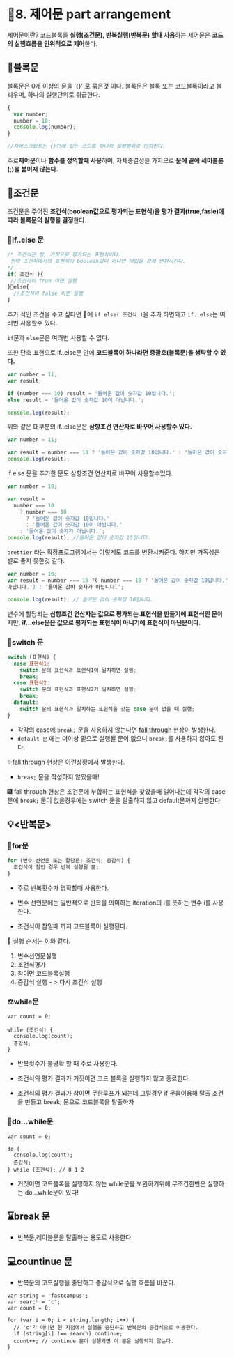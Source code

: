 # 🎈8. 제어문 part arrangement

제어문이란? 코드블록을 **실행(조건문), 반복실행(반복문) 할때 사용**하는 제어문은 **코드의 실행흐름을 인위적으로 제어**한다.

## 🔎블록문

블록문은 0개 이상의 문을 '{}' 로 묶은것 이다. 블록문은 블록 또는 코드블록이라고 불리우며,
하나의 실행단위로 취급한다.

```javascript
{
  var number;
  number = 10;
  console.log(number);
}

//자바스크립트는 {}안에 있는 코드를 하나의 실행범위로 인지한다.
```

주로**제어문**이나 **함수를 정의할때 사용**하며, 자체종결성을 가지므로 **문에 끝에 세미콜론(;)을 붙이지 않는다.**

## 📌조건문

조건문은 주어진 **조건식(boolean값으로 평가되는 표현식)을 평가 결과(true,fasle)에 따라 블록문의 실행을 결정**한다.

### 🧱if..else 문

```JAVASCRIPT
/* 조건식은 참, 거짓으로 평가되는 표현식이다.
 만약 조건식에서의 표현식이 boolean값이 아니면 타입을 강제 변환시킨다.
*/
if( 조건식 ){
 //조건식이 true 이면 실행
}🦺else{
  //조건식이 false 이면 실행
}
```

추가 적인 조건을 주고 싶다면 🦺에 `if else( 조건식 )`을 추가 하면되고 `if..else`는 여러번 사용할수 있다.

`if`문과 `else`문은 여러번 사용할 수 없다.

또한 단축 표현으로 if..else문 안에 **코드블록이 하나라면 중괄호(블록문)을 생략할 수 있다.**

```javascript
var number = 11;
var result;

if (number === 10) result = '들어온 값이 숫자값 10입니다.';
else result = '들어온 값이 숫자값 10이 아닙니다.';

console.log(result);
```

위와 같은 대부분의 if..else문은 **삼항조건 연산자로 바꾸어 사용할수 있다.**

```javascript
var number = 11;

var result = number === 10 ? '들어온 값이 숫자값 10입니다.' : '들어온 값이 숫자값 10이 아닙니다.';
console.log(result);
```

if else 문을 추가한 문도 삼항조건 연산자로 바꾸어 사용할수있다.

```javascript
var number = 10;

var result =
  number === 10
    ? number === 10
      ? '들어온 값이 숫자값 10입니다.'
      : '들어온 값이 숫자값 10이 아닙니다.'
    : '들어온 값이 숫자가 아닙니다.';
console.log(result); //들어온 값이 숫자값 10입니다.
```

`prettier` 라는 확장프로그램에서는 이렇게도 코드를 변환시켜준다.
하지만 가독성은 별로 좋지 못한것 같다.

```javascript
var number = 10;
var result = number === 10 ?( number === 10 ? '들어온 값이 숫자값 10입니다.' : '들어온 값이 숫자값 10이
아닙니다.') : '들어온 값이 숫자가 아닙니다.';

console.log(result); // 들어온 값이 숫자값 10입니다.
```

변수에 할당되는 **삼항조건 연산자는 값으로 평가되는 표현식을 만들기에 표현식인 문**이지만,
**if...else문은 값으로 평가되는 표현식이 아니기에 표현식이 아닌문이다.**

### 🔨switch 문

```javascript
switch (표현식) {
  case 표현식1:
    switch 문의 표현식과 표현식1이 일치하면 실행;
    break;
  case 표현식2:
    switch 문의 표현식과 표현식2가 일치하면 실행;
    break;
  default:
    switch 문의 표현식과 일치하는 표현식을 갖는 case 문이 없을 때 실행;
}
```

- 각각의 case에 `break;` 문을 사용하지 않는다면 <u>fall through</u> 현상이 발생한다.
- `default 문` 에는 더이상 밑으로 실행될 문이 없으니 `break;`를 사용하지 않아도 된다.

✨fall through 현상은 이런상황에서 발생한다.

- `break;` 문을 작성하지 않았을때!

🎆 fall through 현상은 조건문에 부합하는 표현식을 찾았을때 일어나는데 각각의 case 문에 `break;` 문이 없을경우에는 switch 문을 탈출하지 않고 default문까지 실행한다

## 💡<반복문>

### 🔗for문

```JAVASCRIPT
for (변수 선언문 또는 할당문; 조건식; 증감식) {
  조건식이 참인 경우 반복 실행될 문;
}
```

- 주로 반복횟수가 명확할때 사용한다.

- 변수 선언문에는 일반적으로 반복을 의미하는 iteration의 i를 뜻하는 변수 i를 사용한다.

- 조건식이 참일때 까지 코드블록이 실행된다.

🧨 실행 순서는 이와 같다.

1. 변수선언문실행
2. 조건식평가
3. 참이면 코드블록실행
4. 증감식 실행 - > 다시 조건식 실행

### ⚖while문

```
var count = 0;

while (조건식) {
  console.log(count);
  증감식;
}
```

- 반복횟수가 불명확 할 때 주로 사용한다.

- 조건식의 평가 결과가 거짓이면 코드 블록을 실행하지 않고 종료한다.

- 조건식의 평가 결과가 참이면 무한루프가 되는데 그럴경우 if 문을이용해 탈출 조건을 만들고 break; 문으로 코드블록을 탈출하자

### 🔖do...while문

```
var count = 0;

do {
  console.log(count);
  증감식;
} while (조건식); // 0 1 2
```

- 거짓이면 코드블록을 실행하지 않는 while문을 보완하기위해 무조건한번은 실행하는 do...while문이 있다!

## ⌛break 문

- 반복문,레이블문을 탈출하는 용도로 사용한다.

## 💻countinue 문

- 반복문의 코드실행을 중단하고 증감식으로 실행 흐름을 바꾼다.

```
var string = 'fastcampus';
var search = 'c';
var count = 0;

for (var i = 0; i < string.length; i++) {
  // 'c'가 아니면 현 지점에서 실행을 중단하고 반복문의 증감식으로 이동한다.
  if (string[i] !== search) continue;
  count++; // continue 문이 실행되면 이 문은 실행되지 않는다.
}
```
